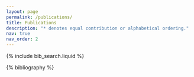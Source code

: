 ```yaml
---
layout: page
permalink: /publications/
title: Publications
description: "* denotes equal contribution or alphabetical ordering."
nav: true
nav_order: 2
---
```


<!-- _pages/publications.md -->

<!-- Bibsearch Feature -->

{% include bib_search.liquid %}

<div class="publications">

{% bibliography %}

</div>
